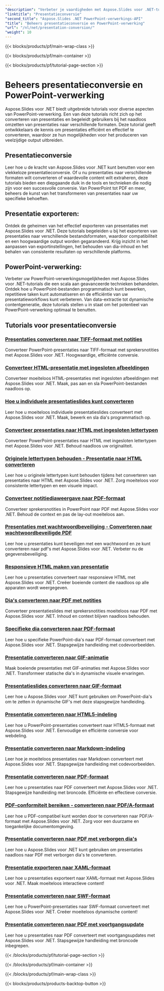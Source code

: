 ```yaml
---
"description": "Verbeter je vaardigheden met Aspose.Slides voor .NET-tutorials. Leer stap voor stap hoe je presentaties kunt converteren en PowerPoint-bestanden kunt verwerken. Transformeer je workflow vandaag nog!"
"linktitle": "Presentatieconversie"
"second_title": "Aspose.Slides .NET PowerPoint-verwerkings-API"
"title": "Beheers presentatieconversie en PowerPoint-verwerking"
"url": "/nl/net/presentation-conversion/"
"weight": 10
---
```


{{< blocks/products/pf/main-wrap-class >}}

{{< blocks/products/pf/main-container >}}

{{< blocks/products/pf/tutorial-page-section >}}

# Beheers presentatieconversie en PowerPoint-verwerking


Aspose.Slides voor .NET biedt uitgebreide tutorials voor diverse aspecten van PowerPoint-verwerking. Een van deze tutorials richt zich op het converteren van presentaties en begeleidt gebruikers bij het naadloos omzetten van presentaties naar verschillende formaten. Deze tutorial geeft ontwikkelaars de kennis om presentaties efficiënt en effectief te converteren, waardoor ze hun mogelijkheden voor het produceren van veelzijdige output uitbreiden.

## Presentatieconversie 

Leer hoe u de kracht van Aspose.Slides voor .NET kunt benutten voor een vlekkeloze presentatieconversie. Of u nu presentaties naar verschillende formaten wilt converteren of waardevolle content wilt extraheren, deze tutorials bieden een diepgaande duik in de tools en technieken die nodig zijn voor een succesvolle conversie. Van PowerPoint tot PDF en meer, beheers de kunst van het transformeren van presentaties naar uw specifieke behoeften.

## Presentatie exporteren: 
Ontdek de geheimen van het effectief exporteren van presentaties met Aspose.Slides voor .NET. Deze tutorials begeleiden u bij het exporteren van presentaties naar verschillende bestandsformaten, waardoor compatibiliteit en een hoogwaardige output worden gegarandeerd. Krijg inzicht in het aanpassen van exportinstellingen, het behouden van dia-inhoud en het behalen van consistente resultaten op verschillende platforms.

## PowerPoint-verwerking: 
Verbeter uw PowerPoint-verwerkingsmogelijkheden met Aspose.Slides voor .NET-tutorials die een scala aan geavanceerde technieken behandelen. Ontdek hoe u PowerPoint-bestanden programmatisch kunt bewerken, repetitieve taken kunt automatiseren en de efficiëntie van uw presentatieworkflows kunt verbeteren. Van data-extractie tot dynamische contentgeneratie, deze tutorials stellen u in staat om het potentieel van PowerPoint-verwerking optimaal te benutten.


## Tutorials voor presentatieconversie
### [Presentaties converteren naar TIFF-formaat met notities](./converting-presentations-to-tiff-format-with-notes/)
Converteer PowerPoint-presentaties naar TIFF-formaat met sprekersnotities met Aspose.Slides voor .NET. Hoogwaardige, efficiënte conversie.
### [Converteer HTML-presentatie met ingesloten afbeeldingen](./convert-html-presentation-with-embedded-images/)
Converteer moeiteloos HTML-presentaties met ingesloten afbeeldingen met Aspose.Slides voor .NET. Maak, pas aan en sla PowerPoint-bestanden naadloos op.
### [Hoe u individuele presentatieslides kunt converteren](./how-to-convert-individual-presentation-slides/)
Leer hoe u moeiteloos individuele presentatieslides converteert met Aspose.Slides voor .NET. Maak, bewerk en sla dia's programmatisch op.
### [Converteer presentaties naar HTML met ingesloten lettertypen](./convert-presentations-to-html-with-embedded-fonts/)
Converteer PowerPoint-presentaties naar HTML met ingesloten lettertypen met Aspose.Slides voor .NET. Behoud naadloos uw originaliteit.
### [Originele lettertypen behouden - Presentatie naar HTML converteren](./preserving-original-fonts-convert-presentation-to-html/)
Leer hoe u originele lettertypen kunt behouden tijdens het converteren van presentaties naar HTML met Aspose.Slides voor .NET. Zorg moeiteloos voor consistente lettertypen en een visuele impact.
### [Converteer notitiediaweergave naar PDF-formaat](./convert-notes-slide-view-to-pdf-format/)
Converteer sprekersnotities in PowerPoint naar PDF met Aspose.Slides voor .NET. Behoud de context en pas de lay-out moeiteloos aan.
### [Presentaties met wachtwoordbeveiliging - Converteren naar wachtwoordbeveiligde PDF](./password-protect-presentations-convert-to-password-protected-pdf/)
Leer hoe u presentaties kunt beveiligen met een wachtwoord en ze kunt converteren naar pdf's met Aspose.Slides voor .NET. Verbeter nu de gegevensbeveiliging.
### [Responsieve HTML maken van presentatie](./create-responsive-html-from-presentation/)
Leer hoe u presentaties converteert naar responsieve HTML met Aspose.Slides voor .NET. Creëer boeiende content die naadloos op alle apparaten wordt weergegeven.
### [Dia's converteren naar PDF met notities](./convert-slides-to-pdf-with-notes/)
Converteer presentatieslides met sprekersnotities moeiteloos naar PDF met Aspose.Slides voor .NET. Inhoud en context blijven naadloos behouden.
### [Specifieke dia converteren naar PDF-formaat](./convert-specific-slide-to-pdf-format/)
Leer hoe u specifieke PowerPoint-dia's naar PDF-formaat converteert met Aspose.Slides voor .NET. Stapsgewijze handleiding met codevoorbeelden.
### [Presentatie converteren naar GIF-animatie](./convert-presentation-to-gif-animation/)
Maak boeiende presentaties met GIF-animaties met Aspose.Slides voor .NET. Transformeer statische dia's in dynamische visuele ervaringen.
### [Presentatieslides converteren naar GIF-formaat](./convert-presentation-slides-to-gif-format/)
Leer hoe u Aspose.Slides voor .NET kunt gebruiken om PowerPoint-dia's om te zetten in dynamische GIF's met deze stapsgewijze handleiding.
### [Presentatie converteren naar HTML5-indeling](./convert-presentation-to-html5-format/)
Leer hoe u PowerPoint-presentaties converteert naar HTML5-formaat met Aspose.Slides voor .NET. Eenvoudige en efficiënte conversie voor webdeling.
### [Presentatie converteren naar Markdown-indeling](./convert-presentation-to-markdown-format/)
Leer hoe je moeiteloos presentaties naar Markdown converteert met Aspose.Slides voor .NET. Stapsgewijze handleiding met codevoorbeelden.
### [Presentatie converteren naar PDF-formaat](./convert-presentation-to-pdf-format/)
Leer hoe u presentaties naar PDF converteert met Aspose.Slides voor .NET. Stapsgewijze handleiding met broncode. Efficiënte en effectieve conversie.
### [PDF-conformiteit bereiken - converteren naar PDF/A-formaat](./achieving-pdf-compliance-convert-to-pdf-a-format/)
Leer hoe u PDF-compatibel kunt worden door te converteren naar PDF/A-formaat met Aspose.Slides voor .NET. Zorg voor een duurzame en toegankelijke documentomgeving.
### [Presentatie converteren naar PDF met verborgen dia's](./convert-presentation-to-pdf-with-hidden-slides/)
Leer hoe u Aspose.Slides voor .NET kunt gebruiken om presentaties naadloos naar PDF met verborgen dia's te converteren.
### [Presentatie exporteren naar XAML-formaat](./export-presentation-to-xaml-format/)
Leer hoe u presentaties exporteert naar XAML-formaat met Aspose.Slides voor .NET. Maak moeiteloos interactieve content!
### [Presentatie converteren naar SWF-formaat](./convert-presentation-to-swf-format/)
Leer hoe u PowerPoint-presentaties naar SWF-formaat converteert met Aspose.Slides voor .NET. Creëer moeiteloos dynamische content!
### [Presentatie converteren naar PDF met voortgangsupdate](./convert-presentation-to-pdf-with-progress-update/)
Leer hoe u presentaties naar PDF converteert met voortgangsupdates met Aspose.Slides voor .NET. Stapsgewijze handleiding met broncode inbegrepen.

{{< /blocks/products/pf/tutorial-page-section >}}

{{< /blocks/products/pf/main-container >}}

{{< /blocks/products/pf/main-wrap-class >}}

{{< blocks/products/products-backtop-button >}}